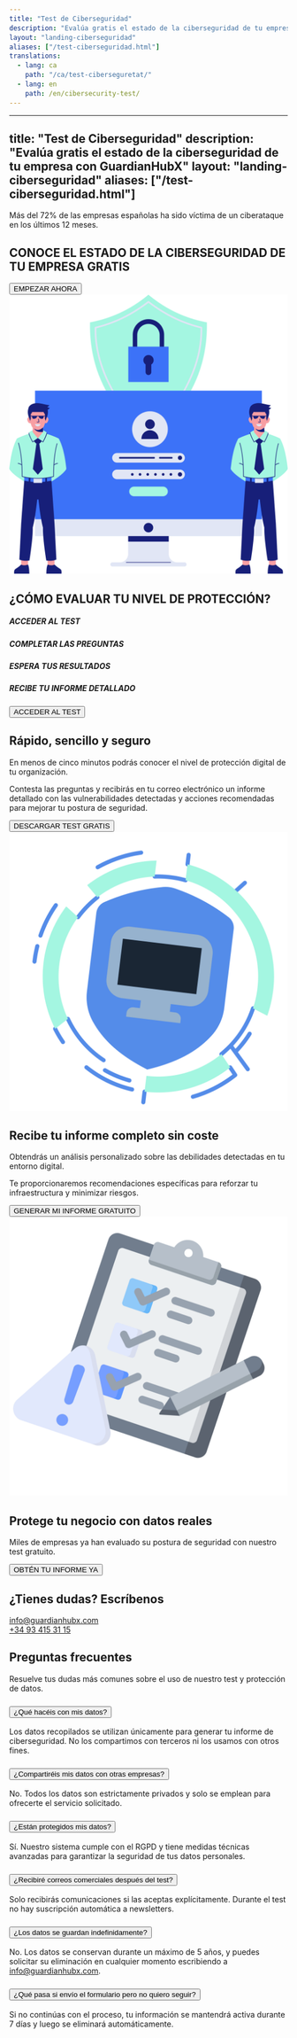 ```yaml
---
title: "Test de Ciberseguridad"
description: "Evalúa gratis el estado de la ciberseguridad de tu empresa con GuardianHubX"
layout: "landing-ciberseguridad"
aliases: ["/test-ciberseguridad.html"]
translations:
  - lang: ca
    path: "/ca/test-ciberseguretat/"
  - lang: en
    path: /en/cibersecurity-test/
---
```


---
title: "Test de Ciberseguridad"
description: "Evalúa gratis el estado de la ciberseguridad de tu empresa con GuardianHubX"
layout: "landing-ciberseguridad"
aliases: ["/test-ciberseguridad.html"]
---

<!-- Hero Section -->
<section class="landing-hero-section">
  <div class="container">
    <div class="row align-items-center">
      <div class="col-lg-6 landing-fade-in">
        <p class="landing-hero-subtitle">
          Más del <span class="highlight-circle">72%</span> de las empresas españolas ha sido víctima de un ciberataque en los últimos 12 meses.
        </p>
        <h1 class="landing-hero-title">CONOCE EL ESTADO DE LA CIBERSEGURIDAD DE TU EMPRESA GRATIS</h1>
        <button onclick="window.location='https://test.guardianhubx.com'"  class="landing-btn landing-btn-primary">
          EMPEZAR AHORA <i class="fas fa-arrow-right landing-arrow-soft-green"></i>
        </button>
      </div>
      <div class="col-lg-6 text-center landing-slide-in-right">
        <div class="landing-hero-img-wrapper">
          <img src="/img/test-1.svg" alt="Monitor" class="img-fluid">
        </div>
      </div>
    </div>
  </div>
</section>

<!-- Steps Section -->
<section class="landing-steps-section py-5">
  <div class="container text-center">
    <h2 class="landing-cta-title landing-fade-in mb-5">¿CÓMO EVALUAR TU NIVEL DE PROTECCIÓN?</h2>
    <div class="d-flex flex-wrap justify-content-center steps-visual-container">
      <div class="step-card landing-fade-in">
        <div class="step-icon-wrapper bg-1"><i class="fas fa-mouse-pointer step-icon"></i></div>
        <h5 class="step-title">ACCEDER AL TEST</h5>
      </div>
      <div class="step-card landing-fade-in">
        <div class="step-icon-wrapper bg-2"><i class="fa-regular fa-check-square step-icon"></i></div>
        <h5 class="step-title">COMPLETAR LAS PREGUNTAS</h5>
      </div>
      <div class="step-card landing-fade-in">
        <div class="step-icon-wrapper bg-3"><i class="fa-regular fa-clock step-icon"></i></div>
        <h5 class="step-title">ESPERA TUS RESULTADOS</h5>
      </div>
      <div class="step-card landing-fade-in">
        <div class="step-icon-wrapper bg-4"><i class="fa-regular fa-envelope step-icon"></i></div>
        <h5 class="step-title">RECIBE TU INFORME DETALLADO</h5>
      </div>
    </div>
    <button onclick="location.href='https://test.guardianhubx.com'"  class="landing-btn landing-btn-primary mt-5 landing-fade-in">
      ACCEDER AL TEST <i class="fas fa-arrow-right landing-arrow-soft-green"></i>
    </button>
  </div>
</section>

<!-- Secció principal -->
<section class="landing-section">
  <div class="container">
    <div class="row align-items-center">
      <div class="col-lg-8 landing-slide-in-left">
        <h2 class="landing-section-title text-start">Rápido, sencillo y seguro</h2>
        <p class="mb-3 landing-text-muted">En menos de cinco minutos podrás conocer el nivel de protección digital de tu organización.</p>
        <p class="mb-3 landing-text-muted">Contesta las preguntas y recibirás en tu correo electrónico un informe detallado con las vulnerabilidades detectadas y acciones recomendadas para mejorar tu postura de seguridad.</p>
        <button onclick="window.location='https://test.guardianhubx.com'"  class="landing-btn landing-btn-primary mt-3">
          DESCARGAR TEST GRATIS <i class="fas fa-angle-double-right arrow-soft-green"></i>
        </button>
      </div>
      <div class="col-lg-4 text-center landing-slide-in-right">
        <img src="/img/test-2.svg" alt="Checklist" class="img-fluid landing-training-img">
      </div>
    </div>
  </div>
</section>

<!-- Resultados Section -->
<section class="landing-section">
  <div class="container">
    <div class="row align-items-center">
      <div class="col-lg-8 landing-slide-in-left order-1 order-md-2">
        <h2 class="landing-section-title text-start">Recibe tu informe completo <span class="green-pastel">sin coste</span></h2>
        <p class="mb-3 landing-text-muted">Obtendrás un análisis personalizado sobre las debilidades detectadas en tu entorno digital.</p>
        <p class="mb-3 landing-text-muted">Te proporcionaremos recomendaciones específicas para reforzar tu infraestructura y minimizar riesgos.</p>
        <button onclick="window.location='https://test.guardianhubx.com'"  class="landing-btn landing-btn-primary">
          GENERAR MI INFORME GRATUITO <i class="fas fa-angle-double-right arrow-soft-green"></i>
        </button>
      </div>
      <div class="col-lg-4 text-center landing-slide-in-right order-2 order-md-1">
        <img src="/img/test-3.svg" alt="Informe ciberseguridad" class="img-fluid landing-training-img">
      </div>
    </div>
  </div>
</section>

<!-- CTA Final -->
<section class="landing-cta-section py-5">
  <div class="container text-center">
    <h2 class="landing-cta-title landing-fade-in">Protege tu negocio con datos reales</h2>
    <p class="landing-cta-subtitle landing-fade-in">Miles de empresas ya han evaluado su postura de seguridad con nuestro test gratuito.</p>
    <button onclick="window.location='https://test.guardianhubx.com'"  class="landing-btn landing-btn-primary">
      OBTÉN TU INFORME YA <i class="fas fa-angle-double-right arrow-soft-green"></i>
    </button>
  </div>
</section>

<!-- Contacto -->
<section class="landing-contact-section py-5">
  <div class="container">
    <h2 class="landing-section-title text-center mb-4">¿Tienes dudas? Escríbenos</h2>
    <div class="row justify-content-md-center mb-5">
      <div class="col-12 col-md-4 d-flex align-items-center justify-content-start mb-3">
        <i class="fas fa-envelope fa-2x landing-text-primary me-3"></i>
        <a href="mailto:info@guardianhubx.com" class="landing-text-muted fs-5">info@guardianhubx.com</a>
      </div>
      <div class="col-12 col-md-4 d-flex align-items-center justify-content-start mb-3">
        <i class="fas fa-phone fa-2x landing-text-primary me-3"></i>
        <a href="tel:+34934153115" class="landing-text-muted fs-5">+34 93 415 31 15</a>
      </div>
    </div>
  </div>
</section>

<!-- FAQ Section -->
<section class="landing-section py-5">
<div class="container">
<h2 class="landing-section-title text-center mb-4">Preguntas frecuentes</h2>
<p class="text-center mb-5 landing-text-muted">Resuelve tus dudas más comunes sobre el uso de nuestro test y protección de datos.</p>

<div class="accordion" id="faqAccordion" data-bs-theme="light">

  <!-- Pregunta 1 -->
  <div class="accordion-item">
    <h3 class="accordion-header" id="faq1">
      <button class="accordion-button collapsed" type="button" data-bs-toggle="collapse" data-bs-target="#faq1-collapse" aria-expanded="false" aria-controls="faq1-collapse">
        ¿Qué hacéis con mis datos?
      </button>
    </h3>
    <div id="faq1-collapse" class="accordion-collapse collapse" aria-labelledby="faq1" data-bs-parent="#faqAccordion">
      <div class="accordion-body">
        Los datos recopilados se utilizan únicamente para generar tu informe de ciberseguridad. No los compartimos con terceros ni los usamos con otros fines.
      </div>
    </div>
  </div>

  <!-- Pregunta 2 -->
  <div class="accordion-item mt-3">
    <h3 class="accordion-header" id="faq2">
      <button class="accordion-button collapsed" type="button" data-bs-toggle="collapse" data-bs-target="#faq2-collapse" aria-expanded="false" aria-controls="faq2-collapse">
        ¿Compartiréis mis datos con otras empresas?
      </button>
    </h3>
    <div id="faq2-collapse" class="accordion-collapse collapse" aria-labelledby="faq2" data-bs-parent="#faqAccordion">
      <div class="accordion-body">
        No. Todos los datos son estrictamente privados y solo se emplean para ofrecerte el servicio solicitado.
      </div>
    </div>
  </div>

  <!-- Pregunta 3 -->
  <div class="accordion-item mt-3">
    <h3 class="accordion-header" id="faq3">
      <button class="accordion-button collapsed" type="button" data-bs-toggle="collapse" data-bs-target="#faq3-collapse" aria-expanded="false" aria-controls="faq3-collapse">
        ¿Están protegidos mis datos?
      </button>
    </h3>
    <div id="faq3-collapse" class="accordion-collapse collapse" aria-labelledby="faq3" data-bs-parent="#faqAccordion">
      <div class="accordion-body">
        Sí. Nuestro sistema cumple con el RGPD y tiene medidas técnicas avanzadas para garantizar la seguridad de tus datos personales.
      </div>
    </div>
  </div>

  <!-- Pregunta 4 -->
  <div class="accordion-item mt-3">
    <h3 class="accordion-header" id="faq4">
      <button class="accordion-button collapsed" type="button" data-bs-toggle="collapse" data-bs-target="#faq4-collapse" aria-expanded="false" aria-controls="faq4-collapse">
        ¿Recibiré correos comerciales después del test?
      </button>
    </h3>
    <div id="faq4-collapse" class="accordion-collapse collapse" aria-labelledby="faq4" data-bs-parent="#faqAccordion">
      <div class="accordion-body">
        Solo recibirás comunicaciones si las aceptas explícitamente. Durante el test no hay suscripción automática a newsletters.
      </div>
    </div>
  </div>

  <!-- Pregunta 5 -->
  <div class="accordion-item mt-3">
    <h3 class="accordion-header" id="faq5">
      <button class="accordion-button collapsed" type="button" data-bs-toggle="collapse" data-bs-target="#faq5-collapse" aria-expanded="false" aria-controls="faq5-collapse">
        ¿Los datos se guardan indefinidamente?
      </button>
    </h3>
    <div id="faq5-collapse" class="accordion-collapse collapse" aria-labelledby="faq5" data-bs-parent="#faqAccordion">
      <div class="accordion-body">
        No. Los datos se conservan durante un máximo de 5 años, y puedes solicitar su eliminación en cualquier momento escribiendo a <a href="mailto:info@guardianhubx.com">info@guardianhubx.com</a>.
      </div>
    </div>
  </div>

  <!-- Pregunta 6 -->
  <div class="accordion-item mt-3">
    <h3 class="accordion-header" id="faq6">
      <button class="accordion-button collapsed" type="button" data-bs-toggle="collapse" data-bs-target="#faq6-collapse" aria-expanded="false" aria-controls="faq6-collapse">
        ¿Qué pasa si envío el formulario pero no quiero seguir?
      </button>
    </h3>
    <div id="faq6-collapse" class="accordion-collapse collapse" aria-labelledby="faq6" data-bs-parent="#faqAccordion">
      <div class="accordion-body">
        Si no continúas con el proceso, tu información se mantendrá activa durante 7 días y luego se eliminará automáticamente.
      </div>
    </div>
  </div>

</div>
</div>
</section>